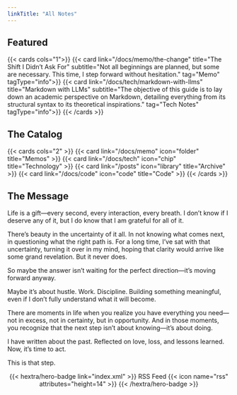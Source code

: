 ```yaml
---
linkTitle: "All Notes"
---
```


## Featured

{{< cards cols="1">}}
{{< card link="/docs/memo/the-change" title="The Shift I Didn’t Ask For" subtitle="Not all beginnings are planned, but some are necessary. This time, I step forward without hesitation." tag="Memo" tagType="info">}}
{{< card link="/docs/tech/markdown-with-llms" title="Markdown with LLMs"  subtitle="The objective of this guide is to lay down an academic perspective on Markdown, detailing everything from its structural syntax to its theoretical inspirations." tag="Tech Notes" tagType="info">}}
{{< /cards >}}

## The Catalog

{{< cards cols="2" >}}
  {{< card link="/docs/memo" icon="folder" title="Memos" >}}
  {{< card link="/docs/tech" icon="chip" title="Technology" >}}
  {{< card link="/posts" icon="library" title="Archive" >}}
  {{< card link="/docs/code" icon="code" title="Code" >}}
{{< /cards >}}



## The Message

Life is a gift—every second, every interaction, every breath. I don’t know if I deserve any of it, but I do know that I am grateful for all of it.

There’s beauty in the uncertainty of it all. In not knowing what comes next, in questioning what the right path is. For a long time, I’ve sat with that uncertainty, turning it over in my mind, hoping that clarity would arrive like some grand revelation. But it never does.

So maybe the answer isn’t waiting for the perfect direction—it’s moving forward anyway.

Maybe it’s about hustle. Work. Discipline. Building something meaningful, even if I don’t fully understand what it will become.

There are moments in life when you realize you have everything you need—not in excess, not in certainty, but in opportunity. And in those moments, you recognize that the next step isn’t about knowing—it’s about doing.

I have written about the past. Reflected on love, loss, and lessons learned. Now, it’s time to act.

This is that step.

<div style="text-align: center; margin-top: 1em;">
{{< hextra/hero-badge link="index.xml" >}}
  <span>RSS Feed</span>
  {{< icon name="rss" attributes="height=14" >}}
{{< /hextra/hero-badge >}}
</div>